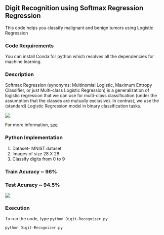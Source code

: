 ## Digit Recognition using Softmax Regression Regression
This code helps you classify malignant and benign tumors using Logistic Regression


### Code Requirements
You can install Conda for python which resolves all the dependencies for machine learning.

### Description
Softmax Regression (synonyms: Multinomial Logistic, Maximum Entropy Classifier, or just Multi-class Logistic Regression) is a generalization of logistic regression that we can use for multi-class classification (under the assumption that the classes are mutually exclusive). In contrast, we use the (standard) Logistic Regression model in binary classification tasks.

<img src="https://github.com/akshaybahadur21/Digit-Recognizer/blob/master/logistic.png">

For more information, [see](https://www.kdnuggets.com/2016/07/softmax-regression-related-logistic-regression.html)


### Python  Implementation

1) Dataset- MNIST dataset
2) Images of size 28 X 28
3) Classify digits from 0 to 9

### Train Acuracy ~ 96%
### Test Acuracy ~ 94.5%

<img src="https://github.com/akshaybahadur21/Digit-Recognizer/blob/master/digit.gif">

### Execution
To run the code, type `python Digit-Recognizer.py`

```
python Digit-Recognizer.py
```




